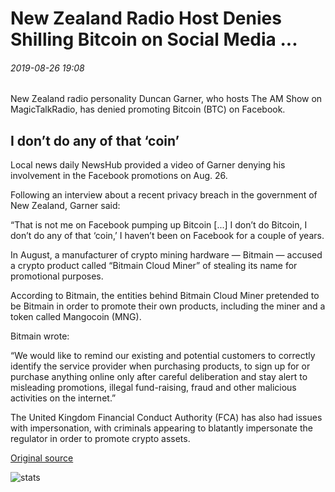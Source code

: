 # New Zealand Radio Host Denies Shilling Bitcoin on Social Media ...

###### 2019-08-26 19:08

New Zealand radio personality Duncan Garner, who hosts The AM Show on MagicTalkRadio, has denied promoting Bitcoin (BTC) on Facebook.

## I don’t do any of that ‘coin’

Local news daily NewsHub provided a video of Garner denying his involvement in the Facebook promotions on Aug. 26.

Following an interview about a recent privacy breach in the government of New Zealand, Garner said:

“That is not me on Facebook pumping up Bitcoin \[...\] I don’t do Bitcoin, I don’t do any of that ‘coin,’ I haven’t been on Facebook for a couple of years.

In August, a manufacturer of crypto mining hardware — Bitmain — accused a crypto product called “Bitmain Cloud Miner” of stealing its name for promotional purposes.

According to Bitmain, the entities behind Bitmain Cloud Miner pretended to be Bitmain in order to promote their own products, including the miner and a token called Mangocoin (MNG).

Bitmain wrote:

“We would like to remind our existing and potential customers to correctly identify the service provider when purchasing products, to sign up for or purchase anything online only after careful deliberation and stay alert to misleading promotions, illegal fund-raising, fraud and other malicious activities on the internet.”

The United Kingdom Financial Conduct Authority (FCA) has also had issues with impersonation, with criminals appearing to blatantly impersonate the regulator in order to promote crypto assets.

[Original source](https://cointelegraph.com/news/new-zealand-radio-host-denies-shilling-bitcoin-on-social-media)

![stats](https://c.statcounter.com/11760860/0/a89fa40b/1/ "stats")